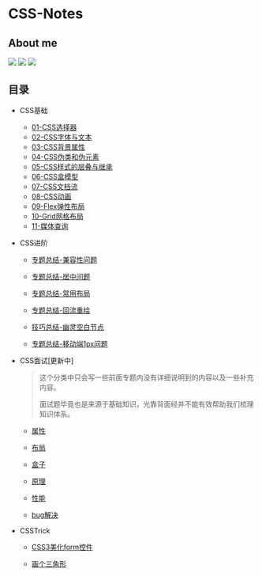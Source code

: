 # CSS-Notes

## About me

[![](https://badgen.net/badge/blog/檐上有月☽/?icon=sourcegraph&color=FFC83D)](https://rodrick.cn) [![](https://badgen.net/badge/github/Rodrick278/?icon=github&color=blue&label)](https://github.com/rodrick278/) [![](https://badgen.net/badge/yuque/yuque/?icon=telegram&color=34CE7B&label)](https://www.yuque.com/rodrick-miz0p)

## 目录

- CSS基础
  - [01-CSS选择器](01-CSS基础/01-CSS选择器.md)
  - [02-CSS字体与文本](01-CSS基础/02-CSS字体与文本.md)
  - [03-CSS背景属性](01-CSS基础/03-CSS背景属性.md)
  - [04-CSS伪类和伪元素](01-CSS基础/04-CSS伪类和伪元素.md)
  - [05-CSS样式的层叠与继承](01-CSS基础/05-CSS样式的层叠与继承.md)
  - [06-CSS盒模型](01-CSS基础/06-CSS盒模型.md)
  - [07-CSS文档流](01-CSS基础/07-CSS文档流.md)
  - [08-CSS动画](01-CSS基础/08-CSS动画.md)
  - [09-Flex弹性布局](01-CSS基础/09-Flex弹性布局.md)
  - [10-Grid网格布局](01-CSS基础/10-Grid网格布局.md)
  - [11-媒体查询](01-CSS基础/11-媒体查询.md)
  
- CSS进阶
  - [专题总结-兼容性问题](02-CSS进阶/专题总结-兼容性问题.md)
  
  - [专题总结-居中问题](02-CSS进阶/专题总结-居中问题.md)
  
  - [专题总结-常用布局](02-CSS进阶/专题总结-常用布局.md)
  
  - [专题总结-回流重绘](02-CSS进阶/专题总结-回流重绘.md)
  
  - [技巧总结-幽灵空白节点](02-CSS进阶/技巧总结-幽灵空白节点.md)
  
  - [专题总结-移动端1px问题](02-CSS进阶/专题总结-移动端1px问题.md)
  
- CSS面试[更新中]
  > 这个分类中只会写一些前面专题内没有详细说明到的内容以及一些补充内容。
  >
  > 面试题毕竟也是来源于基础知识，光靠背面经并不能有效帮助我们梳理知识体系。
  
  - [属性](03-CSS面试/属性.md)
  
  - [布局](03-CSS面试/布局.md)
  
  - [盒子](03-CSS面试/盒子.md)
  
  - [原理](03-CSS面试/原理.md)
  
  - [性能](03-CSS面试/性能.md)
  
  - [bug解决](03-CSS面试/bug解决.md)
  
- CSSTrick

  - [CSS3美化form控件](04-CSSTrick/CSS3美化form控件.md)
  
  - [画个三角形](04-CSSTrick/画个三角形.md)
  
  

